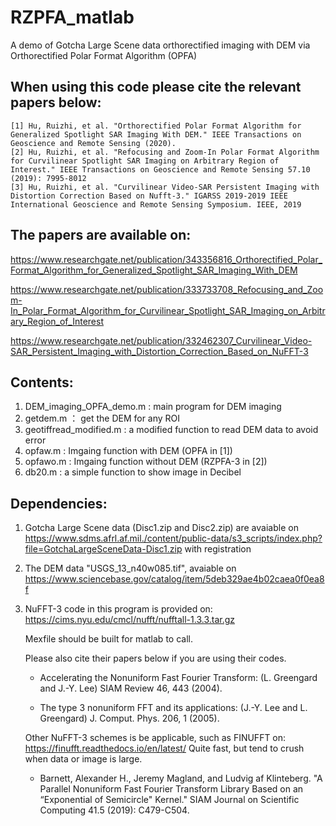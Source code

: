 # RZPFA_matlab
A demo of Gotcha Large Scene data orthorectified imaging with DEM via Orthorectified Polar Format Algorithm (OPFA)

## When using this code please cite the relevant papers below: 

    [1] Hu, Ruizhi, et al. "Orthorectified Polar Format Algorithm for Generalized Spotlight SAR Imaging With DEM." IEEE Transactions on Geoscience and Remote Sensing (2020).
    [2] Hu, Ruizhi, et al. "Refocusing and Zoom-In Polar Format Algorithm for Curvilinear Spotlight SAR Imaging on Arbitrary Region of Interest." IEEE Transactions on Geoscience and Remote Sensing 57.10 (2019): 7995-8012
    [3] Hu, Ruizhi, et al. "Curvilinear Video-SAR Persistent Imaging with Distortion Correction Based on Nufft-3." IGARSS 2019-2019 IEEE International Geoscience and Remote Sensing Symposium. IEEE, 2019

## The papers are available on:
https://www.researchgate.net/publication/343356816_Orthorectified_Polar_Format_Algorithm_for_Generalized_Spotlight_SAR_Imaging_With_DEM

https://www.researchgate.net/publication/333733708_Refocusing_and_Zoom-In_Polar_Format_Algorithm_for_Curvilinear_Spotlight_SAR_Imaging_on_Arbitrary_Region_of_Interest

https://www.researchgate.net/publication/332462307_Curvilinear_Video-SAR_Persistent_Imaging_with_Distortion_Correction_Based_on_NuFFT-3

## Contents:
1) DEM_imaging_OPFA_demo.m : main program for DEM imaging
2) getdem.m ： get the DEM for any ROI 
3) geotiffread_modified.m : a modified function to read DEM data to avoid error
4) opfaw.m : Imgaing function with DEM (OPFA in [1])
5) opfawo.m : Imgaing function without DEM (RZPFA-3 in [2])
6) db20.m : a simple function to show image in Decibel


## Dependencies: 
1) Gotcha Large Scene data (Disc1.zip and Disc2.zip) are avaiable on
https://www.sdms.afrl.af.mil./content/public-data/s3_scripts/index.php?file=GotchaLargeSceneData-Disc1.zip
with registration

2) The DEM data "USGS_13_n40w085.tif", avaiable on https://www.sciencebase.gov/catalog/item/5deb329ae4b02caea0f0ea8f

2) NuFFT-3 code in this program is provided on: https://cims.nyu.edu/cmcl/nufft/nufftall-1.3.3.tar.gz 
   
   Mexfile should be built for matlab to call.

    Please also cite their papers below if you are using their codes. 

    * Accelerating the Nonuniform Fast Fourier Transform: (L. Greengard and J.-Y. Lee) SIAM Review 46, 443 (2004).

    * The type 3 nonuniform FFT and its applications: (J.-Y. Lee and L. Greengard) J. Comput. Phys. 206, 1 (2005).

    Other NuFFT-3 schemes is be applicable, such as FINUFFT on: https://finufft.readthedocs.io/en/latest/
    Quite fast, but tend to crush when data or image is large.
    * Barnett, Alexander H., Jeremy Magland, and Ludvig af Klinteberg. "A Parallel Nonuniform Fast Fourier Transform Library Based on an “Exponential of Semicircle" Kernel." SIAM Journal on Scientific Computing 41.5 (2019): C479-C504.

